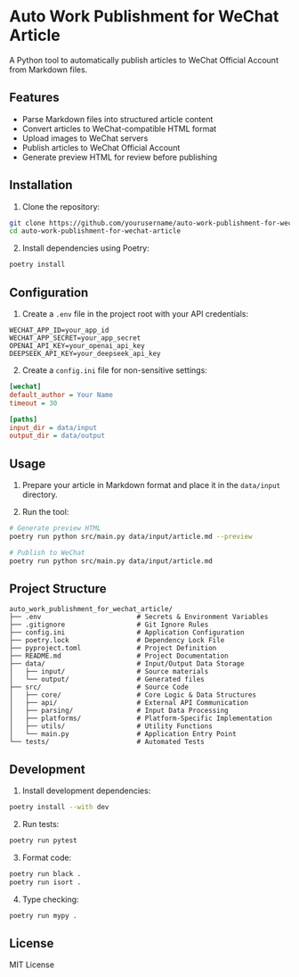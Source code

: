 # Auto Work Publishment for WeChat Article

A Python tool to automatically publish articles to WeChat Official Account from Markdown files.

## Features

- Parse Markdown files into structured article content
- Convert articles to WeChat-compatible HTML format
- Upload images to WeChat servers
- Publish articles to WeChat Official Account
- Generate preview HTML for review before publishing

## Installation

1. Clone the repository:
```bash
git clone https://github.com/yourusername/auto-work-publishment-for-wechat-article.git
cd auto-work-publishment-for-wechat-article
```

2. Install dependencies using Poetry:
```bash
poetry install
```

## Configuration

1. Create a `.env` file in the project root with your API credentials:
```env
WECHAT_APP_ID=your_app_id
WECHAT_APP_SECRET=your_app_secret
OPENAI_API_KEY=your_openai_api_key
DEEPSEEK_API_KEY=your_deepseek_api_key
```

2. Create a `config.ini` file for non-sensitive settings:
```ini
[wechat]
default_author = Your Name
timeout = 30

[paths]
input_dir = data/input
output_dir = data/output
```

## Usage

1. Prepare your article in Markdown format and place it in the `data/input` directory.

2. Run the tool:
```bash
# Generate preview HTML
poetry run python src/main.py data/input/article.md --preview

# Publish to WeChat
poetry run python src/main.py data/input/article.md
```

## Project Structure

```
auto_work_publishment_for_wechat_article/
├── .env                        # Secrets & Environment Variables
├── .gitignore                  # Git Ignore Rules
├── config.ini                  # Application Configuration
├── poetry.lock                 # Dependency Lock File
├── pyproject.toml              # Project Definition
├── README.md                   # Project Documentation
├── data/                       # Input/Output Data Storage
│   ├── input/                  # Source materials
│   └── output/                 # Generated files
├── src/                        # Source Code
│   ├── core/                   # Core Logic & Data Structures
│   ├── api/                    # External API Communication
│   ├── parsing/                # Input Data Processing
│   ├── platforms/              # Platform-Specific Implementation
│   ├── utils/                  # Utility Functions
│   └── main.py                 # Application Entry Point
└── tests/                      # Automated Tests
```

## Development

1. Install development dependencies:
```bash
poetry install --with dev
```

2. Run tests:
```bash
poetry run pytest
```

3. Format code:
```bash
poetry run black .
poetry run isort .
```

4. Type checking:
```bash
poetry run mypy .
```

## License

MIT License 